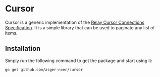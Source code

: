 # Cursor

Cursor is a generic implementation of the [Relay Cursor Connections Specification][relay_graphql_connection]. It is a simple library that can be used to paginate any list of items.

## Installation

Simply run the following command to get the package and start using it:

```bash
go get github.com/asger-noer/cursor
```

<!-- External links -->

[relay_graphql_connection]: https://relay.dev/graphql/connections.htm
